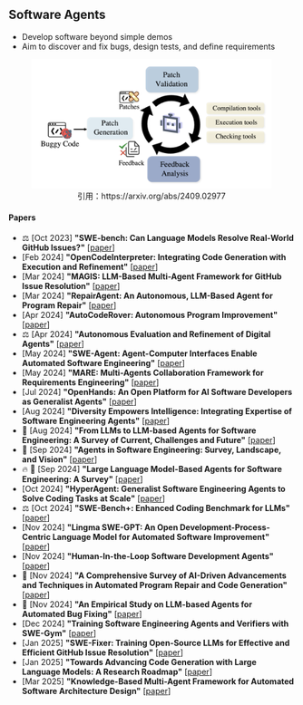 ## Software Agents
* Develop software beyond simple demos
* Aim to discover and fix bugs, design tests, and define requirements

<figure style="text-align: center;">
    <img alt="" src="../assets/software-agent.png" width="500" />
    <figcaption style="text-align: center;">引用：https://arxiv.org/abs/2409.02977</figcaption>
</figure>

#### Papers
* ⚖️ [Oct 2023] **"SWE-bench: Can Language Models Resolve Real-World GitHub Issues?"** [[paper](https://arxiv.org/abs/2310.06770)]
* [Feb 2024] **"OpenCodeInterpreter: Integrating Code Generation with Execution and Refinement"** [[paper](https://arxiv.org/abs/2402.14658)]
* [Mar 2024] **"MAGIS: LLM-Based Multi-Agent Framework for GitHub Issue Resolution"** [[paper](https://arxiv.org/abs/2403.17927)]
* [Mar 2024] **"RepairAgent: An Autonomous, LLM-Based Agent for Program Repair"** [[paper](https://arxiv.org/abs/2403.17134)]
* [Apr 2024] **"AutoCodeRover: Autonomous Program Improvement"** [[paper](https://arxiv.org/abs/2404.05427)]
* ⚖️ [Apr 2024] **"Autonomous Evaluation and Refinement of Digital Agents"** [[paper](https://arxiv.org/abs/2404.06474)]
* [May 2024] **"SWE-Agent: Agent-Computer Interfaces Enable Automated Software Engineering"** [[paper](https://arxiv.org/abs/2405.15793)]
* [May 2024] **"MARE: Multi-Agents Collaboration Framework for Requirements Engineering"** [[paper](https://arxiv.org/abs/2405.03256)]
* [Jul 2024] **"OpenHands: An Open Platform for AI Software Developers as Generalist Agents"** [[paper](https://arxiv.org/abs/2407.16741)]
* [Aug 2024] **"Diversity Empowers Intelligence: Integrating Expertise of Software Engineering Agents"** [[paper](https://arxiv.org/abs/2408.07060)]
* 📖 [Aug 2024] **"From LLMs to LLM-based Agents for Software Engineering: A Survey of Current, Challenges and Future"** [[paper](https://arxiv.org/abs/2408.02479)]
* 📖 [Sep 2024] **"Agents in Software Engineering: Survey, Landscape, and Vision"** [[paper](https://arxiv.org/abs/2409.09030)]
* 🔥 📖 [Sep 2024] **"Large Language Model-Based Agents for Software Engineering: A Survey"** [[paper](https://arxiv.org/abs/2409.02977)]
* [Oct 2024] **"HyperAgent: Generalist Software Engineering Agents to Solve Coding Tasks at Scale"** [[paper](https://arxiv.org/abs/2409.16299)]
* ⚖️ [Oct 2024] **"SWE-Bench+: Enhanced Coding Benchmark for LLMs"** [[paper](https://arxiv.org/abs/2410.06992)]
* [Nov 2024] **"Lingma SWE-GPT: An Open Development-Process-Centric Language Model for Automated Software Improvement"** [[paper](https://arxiv.org/abs/2411.00622)]
* [Nov 2024] **"Human-In-the-Loop Software Development Agents"** [[paper](https://arxiv.org/abs/2411.12924)]
* 📖 [Nov 2024] **"A Comprehensive Survey of AI-Driven Advancements and Techniques in Automated Program Repair and Code Generation"** [[paper](https://arxiv.org/abs/2411.07586)]
* 📖 [Nov 2024] **"An Empirical Study on LLM-based Agents for Automated Bug Fixing"** [[paper](https://arxiv.org/abs/2411.10213)]
* [Dec 2024] **"Training Software Engineering Agents and Verifiers with SWE-Gym"** [[paper](https://arxiv.org/abs/2412.21139)]
* [Jan 2025] **"SWE-Fixer: Training Open-Source LLMs for Effective and Efficient GitHub Issue Resolution"** [[paper](https://arxiv.org/abs/2501.05040)]
* [Jan 2025] **"Towards Advancing Code Generation with Large Language Models: A Research Roadmap"** [[paper](https://arxiv.org/abs/2501.11354)]
* [Mar 2025] **"Knowledge-Based Multi-Agent Framework for Automated Software Architecture Design"** [[paper](https://arxiv.org/abs/2503.20536)]